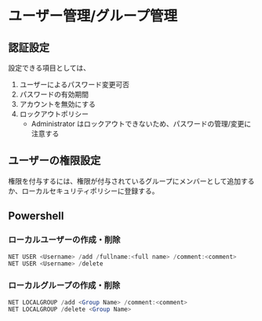 # ユーザー管理/グループ管理
## 認証設定
設定できる項目としては、
1. ユーザーによるパスワード変更可否
2. パスワードの有効期間
3. アカウントを無効にする
4. ロックアウトポリシー
    - Administrator はロックアウトできないため、パスワードの管理/変更に注意する

## ユーザーの権限設定
権限を付与するには、権限が付与されているグループにメンバーとして追加するか、ローカルセキュリティポリシーに登録する。

## Powershell
### ローカルユーザーの作成・削除
```Powershell
NET USER <Username> /add /fullname:<full name> /comment:<comment>
NET USER <Username> /delete
```
### ローカルグループの作成・削除
```Powershell
NET LOCALGROUP /add <Group Name> /comment:<comment>
NET LOCALGROUP /delete <Group Name>
```


